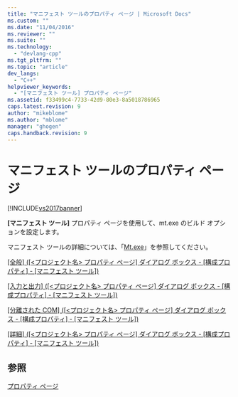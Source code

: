 ```yaml
---
title: "マニフェスト ツールのプロパティ ページ | Microsoft Docs"
ms.custom: ""
ms.date: "11/04/2016"
ms.reviewer: ""
ms.suite: ""
ms.technology: 
  - "devlang-cpp"
ms.tgt_pltfrm: ""
ms.topic: "article"
dev_langs: 
  - "C++"
helpviewer_keywords: 
  - "[マニフェスト ツール] プロパティ ページ"
ms.assetid: f33499c4-7733-42d9-80e3-8a5018786965
caps.latest.revision: 9
author: "mikeblome"
ms.author: "mblome"
manager: "ghogen"
caps.handback.revision: 9
---
```

# マニフェスト ツールのプロパティ ページ
[!INCLUDE[vs2017banner](../assembler/inline/includes/vs2017banner.md)]

**\[マニフェスト ツール\]** プロパティ ページを使用して、mt.exe のビルド オプションを設定します。  
  
 マニフェスト ツールの詳細については、「[Mt.exe](http://msdn.microsoft.com/library/aa375649)」を参照してください。  
  
 [\[全般\] \(\[\<プロジェクト名\> プロパティ ページ\] ダイアログ ボックス \- \[構成プロパティ\] \- \[マニフェスト ツール\]\)](../Topic/General,%20Manifest%20Tool,%20Configuration%20Properties,%20%3CProjectname%3E%20Property%20Pages%20Dialog%20Box.md)  
  
 [\[入力と出力\] \(\[\<プロジェクト名\> プロパティ ページ\] ダイアログ ボックス \- \[構成プロパティ\] \- \[マニフェスト ツール\]\)](../Topic/Input%20and%20Output,%20Manifest%20Tool,%20Configuration%20Properties,%20%3CProjectname%3E%20Property%20Pages%20Dialog%20Box.md)  
  
 [\[分離された COM\] \(\[\<プロジェクト名\> プロパティ ページ\] ダイアログ ボックス \- \[構成プロパティ\] \- \[マニフェスト ツール\]\)](../Topic/Isolated%20COM,%20Manifest%20Tool,%20Configuration%20Properties,%20%3CProjectname%3E%20Property%20Pages%20Dialog%20Box.md)  
  
 [\[詳細\] \(\[\<プロジェクト名\> プロパティ ページ\] ダイアログ ボックス \- \[構成プロパティ\] \- \[マニフェスト ツール\]\)](../Topic/Advanced,%20Manifest%20Tool,%20Configuration%20Properties,%20%3CProjectname%3E%20Property%20Pages%20Dialog%20Box.md)  
  
## 参照  
 [プロパティ ページ](../ide/property-pages-visual-cpp.md)